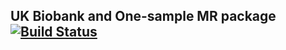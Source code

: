 ## UK Biobank and One-sample MR package [![Build Status](https://travis-ci.org/andrewcon/ukbbmr.svg?branch=main)](https://travis-ci.org/andrewcon/ukbbmr)
